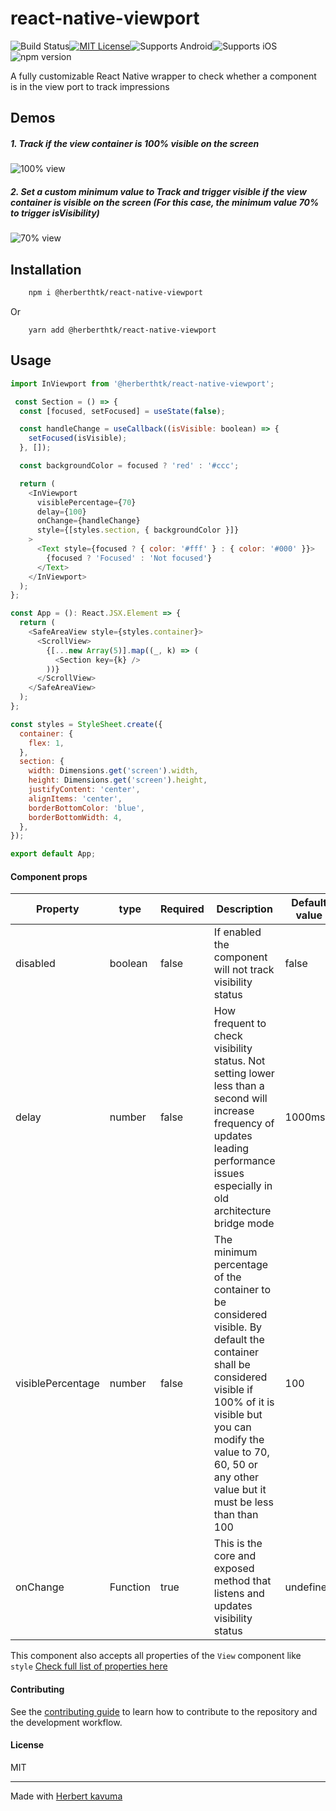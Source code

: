 
# react-native-viewport
![Build Status](https://github.com/herberthk/react-native-viewport/actions/workflows/ci.yml/badge.svg)[![MIT License](https://img.shields.io/badge/License-MIT-blue.svg)](https://opensource.org/licenses/MIT)![Supports Android](https://img.shields.io/badge/Supports-Android-green.svg)![Supports iOS](https://img.shields.io/badge/Supports-iOS-blue.svg)![npm version](https://img.shields.io/npm/v/@herberthtk/react-native-viewport.svg)

A fully customizable React Native wrapper to check whether a component is in the view port to track impressions
  ## Demos
  ##### 1. Track if the view container is 100% visible on the screen
![100% view](./view-100.gif)
##### 2. Set a custom minimum value to Track and trigger visible if the view container is visible on the screen (For this case, the minimum value 70% to trigger isVisibility)
![70% view](./view-70.gif)

## Installation

```sh
    npm i @herberthtk/react-native-viewport
```
Or
```
    yarn add @herberthtk/react-native-viewport
```

## Usage


```js
import InViewport from '@herberthtk/react-native-viewport';

 const Section = () => {
  const [focused, setFocused] = useState(false);

  const handleChange = useCallback((isVisible: boolean) => {
    setFocused(isVisible);
  }, []);

  const backgroundColor = focused ? 'red' : '#ccc';

  return (
    <InViewport
      visiblePercentage={70}
      delay={100}
      onChange={handleChange}
      style={[styles.section, { backgroundColor }]}
    >
      <Text style={focused ? { color: '#fff' } : { color: '#000' }}>
        {focused ? 'Focused' : 'Not focused'}
      </Text>
    </InViewport>
  );
};

const App = (): React.JSX.Element => {
  return (
    <SafeAreaView style={styles.container}>
      <ScrollView>
        {[...new Array(5)].map((_, k) => (
          <Section key={k} />
        ))}
      </ScrollView>
    </SafeAreaView>
  );
};

const styles = StyleSheet.create({
  container: {
    flex: 1,
  },
  section: {
    width: Dimensions.get('screen').width,
    height: Dimensions.get('screen').height,
    justifyContent: 'center',
    alignItems: 'center',
    borderBottomColor: 'blue',
    borderBottomWidth: 4,
  },
});

export default App;

```

#### Component props

| Property | type | Required | Description | Default value |
| ---------| ------- | ------- | -------- | -------- |
| disabled | boolean  | false  | If enabled the component will not track visibility status    | false |
| delay    | number | false   | How frequent to check visibility status. Not setting lower less than a second will increase frequency of updates leading performance issues especially in old architecture bridge mode   | 1000ms |
| visiblePercentage | number | false | The minimum percentage of the container to be considered visible. By default the container shall be considered visible if 100% of it is visible but you can modify the value to 70, 60, 50 or any other value but it must be less than than 100   | 100 |
| onChange          | Function |  true | This is the core and exposed method that listens and updates visibility status | undefined |

This component also accepts all properties of the `View` component like `style` [Check full list of properties here](https://reactnative.dev/docs/view)

#### Contributing

See the [contributing guide](CONTRIBUTING.md) to learn how to contribute to the repository and the development workflow.

#### License

MIT

---

Made with [Herbert kavuma](https://herbert.netbritz.com/)

